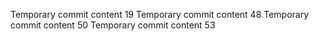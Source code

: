 Temporary commit content 19
Temporary commit content 48
Temporary commit content 50
Temporary commit content 53
